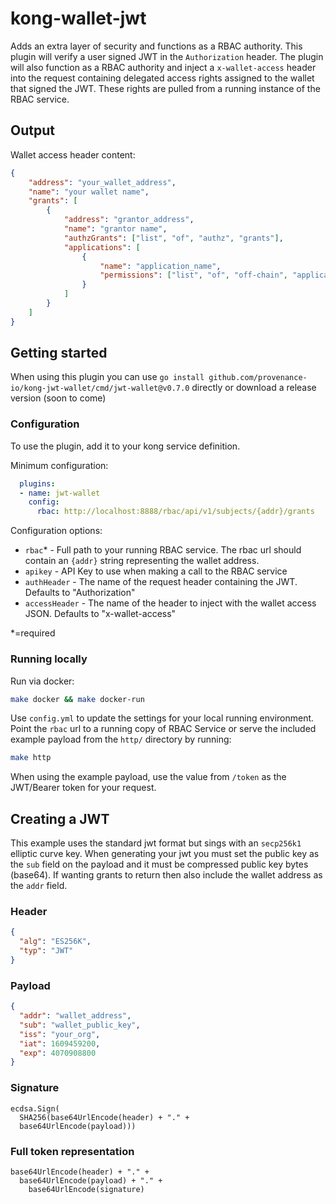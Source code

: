 # kong-wallet-jwt

Adds an extra layer of security and functions as a RBAC authority. 
This plugin will verify a user signed JWT in the `Authorization` header.
The plugin will also function as a RBAC authority and inject a `x-wallet-access` header into the request containing delegated access rights assigned to the wallet that signed the JWT.
These rights are pulled from a running instance of the RBAC service.

## Output
Wallet access header content:
```json
{
	"address": "your_wallet_address",
	"name": "your wallet name",
	"grants": [
		{
			"address": "grantor_address",
			"name": "grantor name",
			"authzGrants": ["list", "of", "authz", "grants"],
			"applications": [
				{
					"name": "application_name",
					"permissions": ["list", "of", "off-chain", "application", "permissions"]
				}
			]
		}
	]
}
```

## Getting started

When using this plugin you can use `go install github.com/provenance-io/kong-jwt-wallet/cmd/jwt-wallet@v0.7.0` directly or download a release version (soon to come)

### Configuration

To use the plugin, add it to your kong service definition.

Minimum configuration:
```yaml
  plugins:
  - name: jwt-wallet
    config:
      rbac: http://localhost:8888/rbac/api/v1/subjects/{addr}/grants
```

Configuration options:
* `rbac`* - Full path to your running RBAC service. The rbac url should contain an `{addr}` string representing the wallet address.
* `apikey` - API Key to use when making a call to the RBAC service
* `authHeader` - The name of the request header containing the JWT. Defaults to "Authorization"
* `accessHeader` - The name of the header to inject with the wallet access JSON. Defaults to "x-wallet-access"

*=required


### Running locally

Run via docker:
```bash
make docker && make docker-run
```

Use `config.yml` to update the settings for your local running environment.
Point the `rbac` url to a running copy of RBAC Service or serve the included example payload from the `http/` directory by running: 
```bash
make http
```

When using the example payload, use the value from `/token` as the JWT/Bearer token for your request.


## Creating a JWT

This example uses the standard jwt format but sings with an `secp256k1` elliptic curve key. When generating your jwt you must set the public key as the `sub` field on the payload and it must be compressed public key bytes (base64). If wanting grants to return then also include the wallet address as the `addr` field. 

### Header

```json
{
  "alg": "ES256K",
  "typ": "JWT"
}
```

### Payload

```json
{
  "addr": "wallet_address",
  "sub": "wallet_public_key",
  "iss": "your_org",
  "iat": 1609459200,
  "exp": 4070908800
}
```

### Signature

```
ecdsa.Sign(
  SHA256(base64UrlEncode(header) + "." +
  base64UrlEncode(payload)))
```

### Full token representation

```
base64UrlEncode(header) + "." +
  base64UrlEncode(payload) + "." +
    base64UrlEncode(signature)
```

